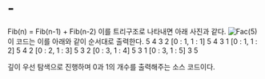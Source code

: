 # -
Fib(n) = Fib(n-1) + Fib(n-2) 이를 트리구조로 나타내면 아래 사진과 같다. 
![Fac(5)](https://user-images.githubusercontent.com/66415336/180632250-78f8ac34-be11-4a03-8291-e3c028243546.png)
이 코드는 이를 아래와 같이 순서대로 출력한다.
5 4 3 2 [0 : 1, 1 : 1]
5 4 3 1 [0 : 1, 1 : 2]
5 4 2 [0 : 2, 1 : 3]
5 3 2 [0 : 3, 1 : 4]
5 3 1 [0 : 3, 1 : 5]
3 5

깊이 우선 탐색으로 진행하며 0과 1의 개수를 출력해주는 소스 코드이다. 

